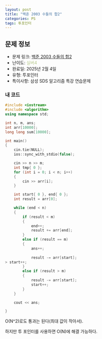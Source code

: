 ```yaml
---
layout: post
title: "백준 2003 수들의 합2"
categories: PS
tags: 투포인터
---
```


## 문제 정보
- 문제 링크: [백준 2003 수들의 합2](https://www.acmicpc.net/problem/2003)
- 난이도: <span style="color:#B5C78A">실버4</span>
- 완료일: 2025년 2월 4일
- 유형: 투포인터
- 특이사항: 삼성 SDS 알고리즘 특강 연습문제

### 내 코드

```C++
#include <iostream>
#include <algorithm>
using namespace std;

int n, m, ans;
int arr[10000];
long long sum[10000];

int main()
{
	cin.tie(NULL);
	ios::sync_with_stdio(false);

	cin >> n >> m;
	int tmp{ 0 };
	for (int i = 0; i < n; i++)
	{
		cin >> arr[i];
	}

	int start{ 0 }, end{ 0 };
	int result = arr[0];

	while (end < n)
	{
		if (result < m)
		{
			end++;
			result += arr[end];
		}
		else if (result == m)
		{
			ans++;
			
			result -= arr[start];
> start++;
		}
		else if (result > m)
		{
			result -= arr[start];
			start++;
		}
	}

	cout << ans;

}
```

O(N^2)로도 통과는 된다(최대 값이 작아서).

하지만 투 포인터를 사용하면 O(N)에 해결 가능하다.
